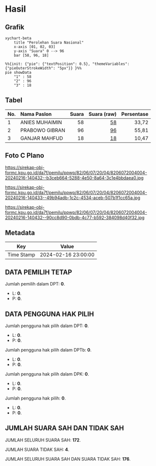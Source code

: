 # Hasil

## Grafik

```mermaid
xychart-beta
    title "Perolehan Suara Nasional"
    x-axis [01, 02, 03]
    y-axis "Suara" 0 --> 96
    bar [58, 96, 18]
```

```mermaid
%%{init: {"pie": {"textPosition": 0.5}, "themeVariables": {"pieOuterStrokeWidth": "5px"}} }%%
pie showData
    "1" : 58
    "2" : 96
    "3" : 18
```

## Tabel

| No. | Nama Paslon    | Suara | Suara (raw) | Persentase |
|:--- |:-------------- | -----:| -----------:| ----------:|
| 1   | ANIES MUHAIMIN | 58    | [58][p-1]   | 33,72      |
| 2   | PRABOWO GIBRAN | 96    | [96][p-2]   | 55,81      |
| 3   | GANJAR MAHFUD  | 18    | [18][p-3]   | 10,47      |


[p-1]: https://github.com/gigit-pemilu/pemilu-2024/blob/main/pilpres/hitung-suara/sub/82-maluku-utara/sub/06-halmahera-timur/sub/07-wasile-timur/sub/2004-toboino/sub/004-tps/sub/paslon-1.txt
[p-2]: https://github.com/gigit-pemilu/pemilu-2024/blob/main/pilpres/hitung-suara/sub/82-maluku-utara/sub/06-halmahera-timur/sub/07-wasile-timur/sub/2004-toboino/sub/004-tps/sub/paslon-2.txt
[p-3]: https://github.com/gigit-pemilu/pemilu-2024/blob/main/pilpres/hitung-suara/sub/82-maluku-utara/sub/06-halmahera-timur/sub/07-wasile-timur/sub/2004-toboino/sub/004-tps/sub/paslon-3.txt

## Foto C Plano

https://sirekap-obj-formc.kpu.go.id/da7f/pemilu/ppwp/82/06/07/20/04/8206072004004-20240216-140432--b3ceb664-5288-4e50-8a64-3c1e4bbdaea0.jpg

https://sirekap-obj-formc.kpu.go.id/da7f/pemilu/ppwp/82/06/07/20/04/8206072004004-20240216-140433--49b94adb-1c2c-4534-aceb-507b1f1cc65a.jpg

https://sirekap-obj-formc.kpu.go.id/da7f/pemilu/ppwp/82/06/07/20/04/8206072004004-20240216-140432--90cc8d90-0bdb-4c77-b592-384098d40f32.jpg


## Metadata

| Key        | Value               |
| ---------- | ------------------- |
| Time Stamp | 2024-02-16 23:00:00 |


## DATA PEMILIH TETAP

Jumlah pemilih dalam DPT: **0**.
 * L: **0**.
 * P: **0**.

## DATA PENGGUNA HAK PILIH

Jumlah pengguna hak pilih dalam DPT: **0**.
 * L: **0**.
 * P: **0**.

Jumlah pengguna hak pilih dalam DPTb: **0**.
 * L: **0**.
 * P: **0**.

Jumlah pengguna hak pilih dalam DPK: **0**.
 * L: **0**.
 * P: **0**.

Jumlah pengguna hak pilih: **0**.
 * L: **0**.
 * P: **0**.

## JUMLAH SUARA SAH DAN TIDAK SAH

JUMLAH SELURUH SUARA SAH: **172**.

JUMLAH SUARA TIDAK SAH: **4**.

JUMLAH SELURUH SUARA SAH DAN SUARA TIDAK SAH: **176**.


